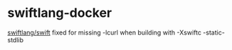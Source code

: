 # swiftlang-docker
[swiftlang/swift](https://hub.docker.com/r/swiftlang/swift) fixed for missing -lcurl when building with -Xswiftc -static-stdlib 
